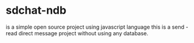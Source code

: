 # sdchat-ndb
is a simple open source project using javascript language this is a send - read direct message project without using any database.
